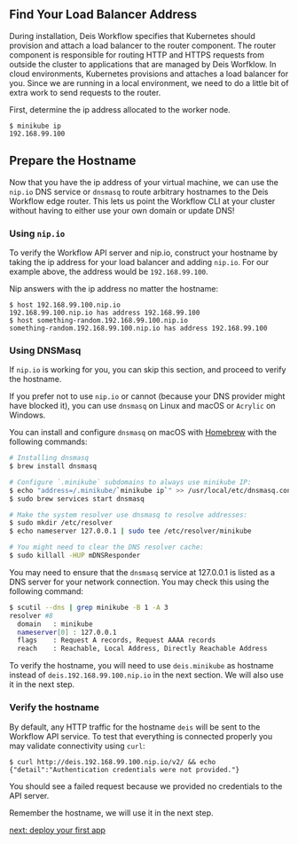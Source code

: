 ## Find Your Load Balancer Address

During installation, Deis Workflow specifies that Kubernetes should provision and attach a load
balancer to the router component. The router component is responsible for routing HTTP and HTTPS
requests from outside the cluster to applications that are managed by Deis Worfklow. In cloud
environments, Kubernetes provisions and attaches a load balancer for you. Since we are running in a
local environment, we need to do a little bit of extra work to send requests to the router.

First, determine the ip address allocated to the worker node.

```
$ minikube ip
192.168.99.100
```

## Prepare the Hostname

Now that you have the ip address of your virtual machine, we can use the `nip.io` DNS service or `dnsmasq` to
route arbitrary hostnames to the Deis Workflow edge router. This lets us point the Workflow CLI at
your cluster without having to either use your own domain or update DNS!

### Using `nip.io`

To verify the Workflow API server and nip.io, construct your hostname by taking the ip address for
your load balancer and adding `nip.io`. For our example above, the address would be `192.168.99.100`.

Nip answers with the ip address no matter the hostname:

```
$ host 192.168.99.100.nip.io
192.168.99.100.nip.io has address 192.168.99.100
$ host something-random.192.168.99.100.nip.io
something-random.192.168.99.100.nip.io has address 192.168.99.100
```

### Using DNSMasq

If `nip.io` is working for you, you can skip this section, and proceed to verify the hostname.

If you prefer not to use `nip.io` or cannot (because your DNS provider might have blocked it), you can use `dnsmasq` on Linux and macOS or `Acrylic` on Windows.

You can install and configure `dnsmasq` on macOS with [Homebrew](https://brew.sh) with the following commands:

```sh
# Installing dnsmasq
$ brew install dnsmasq

# Configure `.minikube` subdomains to always use minikube IP:
$ echo "address=/.minikube/`minikube ip`" >> /usr/local/etc/dnsmasq.conf
$ sudo brew services start dnsmasq

# Make the system resolver use dnsmasq to resolve addresses:
$ sudo mkdir /etc/resolver
$ echo nameserver 127.0.0.1 | sudo tee /etc/resolver/minikube

# You might need to clear the DNS resolver cache:
$ sudo killall -HUP mDNSResponder
```

You may need to ensure that the `dnsmasq` service at 127.0.0.1 is listed as a DNS server for your network connection. You may check this using the following command:

```sh
$ scutil --dns | grep minikube -B 1 -A 3
resolver #8
  domain   : minikube
  nameserver[0] : 127.0.0.1
  flags    : Request A records, Request AAAA records
  reach    : Reachable, Local Address, Directly Reachable Address
```

To verify the hostname, you will need to use `deis.minikube` as hostname instead of `deis.192.168.99.100.nip.io` in the next section. We will also use it in the next step.

### Verify the hostname

By default, any HTTP traffic for the hostname `deis` will be sent to the Workflow API service. To test that everything is connected properly you may validate connectivity using `curl`:

```
$ curl http://deis.192.168.99.100.nip.io/v2/ && echo
{"detail":"Authentication credentials were not provided."}
```

You should see a failed request because we provided no credentials to the API server.

Remember the hostname, we will use it in the next step.

[next: deploy your first app](../../deploy-an-app.md)
